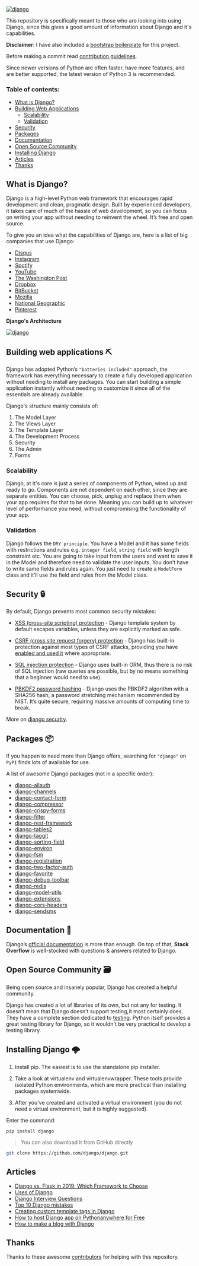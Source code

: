 [![django](https://user-images.githubusercontent.com/39559256/58042289-f3cf0700-7b42-11e9-972a-0535fbe404af.jpg)](https://www.skysilk.com/blog/2017/how-to-make-a-blog-with-django/)

This repository is specifically meant to those who are looking into using Django, since this gives a good amount of information about Django and it's capabilities.

**Disclaimer**: I have also included a [bootstrap boilerplate](https://github.com/endormi/django/tree/master/boilerplate) for this project.

Before making a commit read [contribution guidelines](https://github.com/endormi/django/blob/master/CONTRIBUTING.md).

Since newer versions of Python are often faster, have more features, and are better supported, the latest version of Python 3 is recommended.

### Table of contents:

- [What is Django?](#what-is-django)
- [Building Web Applications](#building-web-applications-)
    - [Scalability](#scalability)
    - [Validation](#validation)
- [Security](#security-)
- [Packages](#packages-)
- [Documentation](#documentation-)
- [Open Source Community](#open-source-community-)
- [Installing Django](#installing-django-)
- [Articles](#articles)
- [Thanks](#thanks)

## What is Django?

Django is a high-level Python web framework that encourages rapid development and clean, pragmatic design. Built by experienced developers, it takes care of much of the hassle of web development, so you can focus on writing your app without needing to reinvent the wheel. It’s free and open source.

To give you an idea what the capabilities of Django are, here is a list of big companies that use Django:

- [Disqus](https://disqus.com/)
- [Instagram](https://www.instagram.com/)
- [Spotify](https://www.spotify.com/)
- [YouTube](https://www.youtube.com/)
- [The Washington Post](https://www.washingtonpost.com/)
- [Dropbox](https://www.dropbox.com/)
- [BitBucket](https://bitbucket.org/)
- [Mozilla](https://www.mozilla.org/)
- [National Geographic](https://www.nationalgeographic.com/)
- [Pinterest](https://www.pinterest.com/)

**Django's Architecture**

[![django](https://user-images.githubusercontent.com/39559256/54877175-9d379c00-4e23-11e9-9a8e-08477fdb0a19.png)](https://subscription.packtpub.com/book/web_development/9781788831345/1/ch01lvl1sec12/how-does-django-work)

## Building web applications ⛏

Django has adopted Python’s `"batteries included"` approach, the framework has everything necessary to create a fully developed application without needing to install any packages.
You can start building a simple application instantly without needing to customize it since all of the essentials are already available.

Django's structure mainly consists of:

1. The Model Layer
2. The Views Layer
3. The Template Layer
4. The Development Process
5. Security
6. The Admin
7. Forms

### Scalability

Django, at it's core is just a series of components of Python, wired up and ready to go. Components are not dependent on each other, since they are separate entities. You can choose, pick, unplug and replace them when your app requires for that to be done. Meaning you can build up to whatever level of performance you need, without compromising the functionality of your app.

### Validation

Django follows the `DRY principle`. You have a Model and it has some fields with restrictions and rules e.g. `integer field`, `string field` with length constraint etc. You are going to take input from the users and want to save it in the Model and therefore need to validate the user inputs. You don’t have to write same fields and rules again. You just need to create a `ModelForm` class and it’ll use the field and rules from the Model class.

## Security 🔒

By default, Django prevents most common security mistakes:

* [XSS (cross-site scripting) protection](https://docs.djangoproject.com/en/3.0/topics/security/#cross-site-scripting-xss-protection) - Django template system by default escapes variables, unless they are explicitly marked as safe.

* [CSRF (cross site request forgery) protection](https://docs.djangoproject.com/en/3.0/topics/security/#cross-site-request-forgery-csrf-protection) - Django has built-in protection against most types of CSRF attacks, providing you have [enabled and used it](https://docs.djangoproject.com/en/3.0/ref/csrf/#using-csrf) where appropriate.

* [SQL injection protection](https://docs.djangoproject.com/en/3.0/topics/security/#sql-injection-protection) - Django uses built-in ORM, thus there is no risk of SQL injection (raw queries are possible, but by no means something that a beginner would need to use).

* [PBKDF2 password hashing](https://docs.djangoproject.com/en/3.0/topics/auth/passwords/#how-django-stores-passwords) - Django uses the PBKDF2 algorithm with a SHA256 hash, a password stretching mechanism recommended by NIST. It’s quite secure, requiring massive amounts of computing time to break.

More on [django security](https://docs.djangoproject.com/en/3.0/topics/security/).

## Packages 📦

If you happen to need more than Django offers, searching for `"django"` on `PyPI` finds lots of available for use.

A list of awesome Django packages (not in a specific order):

- [django-allauth](https://pypi.org/project/django-allauth/)
- [django-channels](https://channels.readthedocs.io/en/latest/)
- [django-contact-form](https://pypi.org/project/django-contact-form/)
- [django-compressor](https://django-compressor.readthedocs.io/en/stable/)
- [django-crispy-forms](https://django-crispy-forms.readthedocs.io/en/latest/)
- [django-filter](https://pypi.org/project/django-filter/)
- [django-rest-framework](https://www.django-rest-framework.org/)
- [django-tables2](https://pypi.org/project/django-tables2/)
- [django-taggit](https://django-taggit.readthedocs.io/en/latest/)
- [django-sorting-field](https://pypi.org/project/django-sorting-field/)
- [django-environ](https://django-environ.readthedocs.io/en/latest/)
- [django-fsm](https://github.com/viewflow/django-fsm)
- [django-registration](https://django-registration.readthedocs.io/en/3.0/)
- [django-two-factor-auth](https://django-two-factor-auth.readthedocs.io/en/stable/)
- [django-favorite](https://pypi.org/project/django-favorite/)
- [django-debug-toolbar](https://django-debug-toolbar.readthedocs.io/en/latest/index.html)
- [django-redis](http://niwinz.github.io/django-redis/latest/)
- [django-model-utils](https://django-model-utils.readthedocs.io/en/latest/)
- [django-extensions](https://django-extensions.readthedocs.io/en/latest/)
- [django-cors-headers](https://pypi.org/project/django-cors-headers/)
- [django-sendsms](https://pypi.org/project/django-sendsms/)

## Documentation 📑

Django’s [official documentation](https://docs.djangoproject.com/en/3.0/) is more than enough. On top of that, **Stack Overflow** is well-stocked with questions & answers related to Django.

## Open Source Community 🗃

Being open source and insanely popular, Django has created a helpful community.

Django has created a lot of libraries of its own, but not any for testing. It doesn’t mean that Django doesn’t support testing, it most certainly does. They have a complete section dedicated to [testing](https://docs.djangoproject.com/en/3.0/topics/testing/). Python itself provides a great testing library for Django, so it wouldn't be very practical to develop a testing library.

## Installing Django 🌩

1. Install pip. The easiest is to use the standalone pip installer.

2. Take a look at virtualenv and virtualenvwrapper. These tools provide isolated Python environments, which are more practical than installing packages systemwide.

3. After you’ve created and activated a virtual environment (you do not need a virtual environment, but it is highly suggested).

Enter the command:

```sh
pip install django
```

> You can also download it from GitHub directly

```sh
git clone https://github.com/django/django.git
```

## Articles

- [Django vs. Flask in 2019: Which Framework to Choose](https://testdriven.io/blog/django-vs-flask/)
- [Uses of Django](https://www.educba.com/uses-of-django/)
- [Django Interview Questions](https://career.guru99.com/top-16-django-interview-questions/)
- [Top 10 Django mistakes](https://www.toptal.com/django/django-top-10-mistakes)
- [Creating custom template tags in Django](https://www.pythoncircle.com/post/42/creating-custom-template-tags-in-django/)
- [How to host Django app on Pythonanywhere for Free](https://www.pythoncircle.com/post/18/how-to-host-django-app-on-pythonanywhere-for-free/)
- [How to make a blog with Django](https://www.skysilk.com/blog/2017/how-to-make-a-blog-with-django/)

## Thanks

Thanks to these awesome [contributors](https://github.com/endormi/awesome-dj/blob/master/AUTHORS.md#contributors) for helping with this repository.
